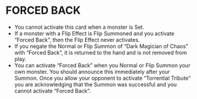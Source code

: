 # FORCED BACK

*   You cannot activate this card when a monster is Set.
*   If a monster with a Flip Effect is Flip Summoned and you activate “Forced Back”, then the Flip Effect never activates.
*   If you negate the Normal or Flip Summon of “Dark Magician of Chaos” with “Forced Back”, it is returned to the hand and is not removed from play.
*   You can activate “Forced Back” when you Normal or Flip Summon your own monster. You should announce this immediately after your Summon. Once you allow your opponent to activate “Torrential Tribute” you are acknowledging that the Summon was successful and you cannot activate “Forced Back”.
